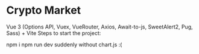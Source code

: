 # Crypto Market


Vue 3 (Options API, Vuex, VueRouter, Axios, Await-to-js, SweetAlert2, Pug, Sass) + Vite
Steps to start the project:

npm i
npm run dev
suddenly without chart.js :(
